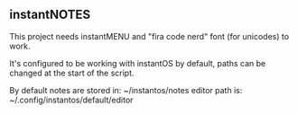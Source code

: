 ## instantNOTES

This project needs instantMENU and "fira code nerd" font (for unicodes) to work.

It's configured to be working with instantOS by default, paths can be changed at the start of the script.

By default
notes are stored in: ~/instantos/notes
editor path is: ~/.config/instantos/default/editor
